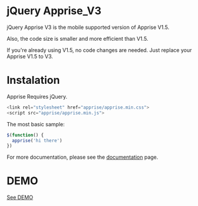 # jQuery Apprise_V3
jQuery Apprise V3 is the mobile supported version of Apprise V1.5.

Also, the code size is smaller and more efficient than V1.5.

If you're already using V1.5, no code changes are needed. 
Just replace your Apprise V1.5 to V3.


# Instalation

Apprise Requires jQuery.

```js
<link rel="stylesheet" href="apprise/apprise.min.css">
<script src="apprise/apprise.min.js">
```
The most basic sample:

```js
$(function() {
  apprise('hi there')
})
```

For more documentation, please see the [documentation](https://exis9.github.io/Apprise_V3/apprise/sample.html) page.

# DEMO

[See DEMO](https://exis9.github.io/Apprise_V3/apprise/sample.html)
